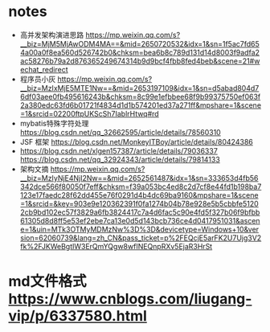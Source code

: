 # notes
* 高并发架构演进思路 https://mp.weixin.qq.com/s?__biz=MjM5MjAwODM4MA==&mid=2650720532&idx=1&sn=1f5ac7fd654a00a0f8ea560d526742b0&chksm=bea6b8c789d131d14d8003f9adfa2ac58276b79a2d876365249674314b9d9bcf4fbb8fed4beb&scene=21#wechat_redirect
* 程序员小灰 https://mp.weixin.qq.com/s?__biz=MzIxMjE5MTE1Nw==&mid=2653197109&idx=1&sn=d5abad804d76df03aee0fb495616243b&chksm=8c99e1efbbee68f9b99375750ef063f2a380edc63fd6b01721f4834d1d1b574201ed37a271ff&mpshare=1&scene=1&srcid=02200ftpUKScSh7IablrHtwq#rd
* mybatis特殊字符处理  https://blog.csdn.net/qq_32662595/article/details/78560310
* JSF 框架 https://blog.csdn.net/MonkeyITBoy/article/details/80424386
* https://blog.csdn.net/xlgen157387/article/details/79036337  
https://blog.csdn.net/qq_32924343/article/details/79814133
* 架构文摘 https://mp.weixin.qq.com/s?__biz=MzIyNjE4NjI2Nw==&mid=2652561487&idx=1&sn=333653d4fb56342dce566f80050f7eff&chksm=f39a053bc4ed8c2d7cf8e44fd1b198ba7123e17faedc28f62dd455e76f0291d4b4dc69ba9160&mpshare=1&scene=1&srcid=&key=903e9e120362391f0fa1274b04b78e928e5b5cbbfe51202cb9bd102ec57f3829a6fb3824417c7a4d6fac5c90e4fd5f327b06f9bfbb61305d8d8ff5e53ef2ebe7ca13e0d5d143bcb736ce4d0417951031&ascene=1&uin=MTk3OTMyMDMzNw%3D%3D&devicetype=Windows+10&version=62060739&lang=zh_CN&pass_ticket=p%2FEQcjE5arFK2U7Ujg3V2fk%2FJKWeBgtIW3ErQmYQgw8wfINEQnpRXv5EjaR3HrSt
# md文件格式 https://www.cnblogs.com/liugang-vip/p/6337580.html
